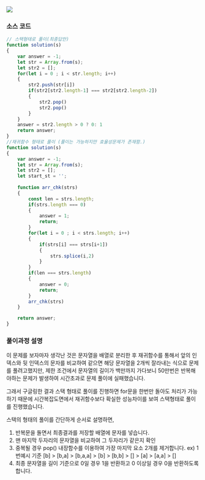 <img src = "https://blog.kakaocdn.net/dn/b4yvrn/btq9wgGIQs0/WZdqlNuGX9c09EC1MzCm4K/img.png"/>


### 소스 코드
```js
// 스택형태로 풀이(최종답안)
function solution(s)
{
    var answer = -1;
    let str = Array.from(s);
    let str2 = [];
    for(let i = 0 ; i < str.length; i++)
    {
        str2.push(str[i])
        if(str2[str2.length-1] === str2[str2.length-2])
        {
            str2.pop()
            str2.pop()
        }
    }
    answer = str2.length > 0 ? 0: 1
    return answer;
}
//재귀함수 형태로 풀이 (풀이는 가능하지만 효율성문제가 존재함.)
function solution(s)
{
    var answer = -1;
    let str = Array.from(s);
    let str2 = [];
    let start_st = '';
 
    function arr_chk(strs)
    {
        const len = strs.length;
        if(strs.length === 0)
        {
            answer = 1;
            return;
        }    
        for(let i = 0 ; i < strs.length; i++)
        {
            if(strs[i] === strs[i+1])
            {
                strs.splice(i,2)
            }
        }
        if(len === strs.length)
        {
            answer = 0;
            return;
        }    
        arr_chk(strs)
    }

    return answer;
}
```

### 풀이과정 설명
이 문제를 보자마자 생각난 것은 문자열을 배열로 분리한 후 
재귀함수를 통해서 앞의 인덱스와 뒷 인덱스의 문자를 비교하여 같으면 해당 문자열을 2개씩 잘라내는 식으로
문제를 풀려고했지만, 제한 조건에서 문자열의 길이가 백만까지 가다보니 50만번은 반복해야하는 문제가 발생하여 
시간초과로 문제 풀이에 실패했습니다. 

그래서 구글링한 결과 스택 형태로 풀이를 진행하면 for문을 한번만 돌아도 처리가 가능하기 때문에 
시간복잡도면에서 재귀함수보다 확실한 성능차이를 보여 스택형태로 풀이를 진행했습니다. 

스택의 형태의 풀이를 간단하게 순서로 설명하면, 
1. 반복문을 돌면서 최종결과를 저장할 배열에 문자를 넣습니다. 
2. 맨 마지막 두자리의 문자열을 비교하여 그 두자리가 같은지 확인
3. 중복될 경우 pop() 내장함수를 이용하여 가장 마지막 요소 2개를 제거합니다. 
ex) 1번예시 기준 [b] > [b,a] > [b,a,a] > [b] > [b,b] > [] > [a] >  [a,a] > []
4. 최종 문자열을 길이 기준으로 0일 경우 1을 반환하고 0 이상일 경우 0을 반환하도록 합니다. 
